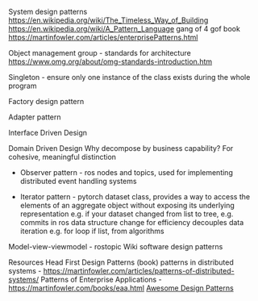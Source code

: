
System design patterns
https://en.wikipedia.org/wiki/The_Timeless_Way_of_Building
https://en.wikipedia.org/wiki/A_Pattern_Language
gang of 4 gof book
https://martinfowler.com/articles/enterprisePatterns.html

Object management group - standards for architecture https://www.omg.org/about/omg-standards-introduction.htm

Singleton - ensure only one instance of the class exists during the whole program

Factory design pattern

Adapter pattern

Interface Driven Design

Domain Driven Design
Why decompose by business capability? For cohesive, meaningful distinction

* Observer pattern - ros nodes and topics, 
used for implementing distributed event handling systems

* Iterator pattern - pytorch dataset class, 
provides a way to access the elements of an aggregate object without exposing its underlying representation e.g. if your dataset changed from list to tree, e.g. commits in ros data structure change for efficiency
decouples data iteration e.g. for loop if list, from algorithms

Model-view-viewmodel - rostopic
Wiki software design patterns

Resources
Head First Design Patterns (book)
patterns in distributed systems - https://martinfowler.com/articles/patterns-of-distributed-systems/
Patterns of Enterprise Applications - https://martinfowler.com/books/eaa.html
[Awesome Design Patterns](https://github.com/DovAmir/awesome-design-patterns)

